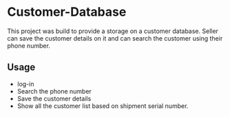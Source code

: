 # Customer-Database
This project was build to provide a storage on a customer database. Seller can save the customer details on it and can search the customer using their phone number.

## Usage
* log-in
* Search the phone number
* Save the customer details
* Show all the customer list based on shipment serial number.
